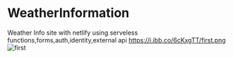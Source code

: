 # WeatherInformation
Weather Info site with netlify using serveless functions,forms,auth,identity,external api
https://i.ibb.co/6cKxgTT/first.png
![first](https://i.ibb.co/6cKxgTT/first.png)
